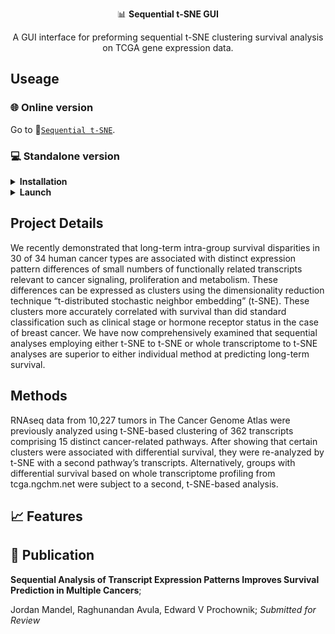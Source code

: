 
<p align="center">📊 <b>Sequential t-SNE GUI</b></p>
<p align="center"> A GUI interface for preforming sequential t-SNE clustering survival analysis on TCGA gene expression data. 

## Useage 

### 🌐 Online version 
Go to 🔗[`Sequential t-SNE`](https://chpupsom19.shinyapps.io/survival_analysis_tsne_umap_tcga/). 

### 💻 Standalone version  
<details>
<summary><b>Installation</b></summary>  

Ensure that the following packages are installed in your R enviornment: 

`shiny`,`survminer`,`survival`,`plotly`,`ComplexHeatmap`

If any package is missing, Please run the following command in your [`RStudio`](https://www.rstudio.com/) and it will install all packages automatically.  

```R
# Check "BiocManager"
if (!requireNamespace("BiocManager", quietly = TRUE))
    install.packages("BiocManager")

# Package list
libs <- c("shiny", "survminer","survival","plotly","ComplexHeatmap")

# Install packages if missing
for (i in libs){
  if( !is.element(i, .packages(all.available = TRUE)) ) {
     BiocManager::install(i, suppressUpdates=TRUE)
  }
}
```
</details>

<details>
<summary><b>Launch</b></summary> 
    
1. Click `Clone or download` button on the top of this page, then click [`Download ZIP`]();  
2. Unzip the file to an desired folder location.;  
3. In R Studio set the working directory to the folder location choosen in step 2 (use `setwd()` to set your working directory);
    
</details>

## Project Details 
We recently demonstrated that long-term intra-group survival disparities in 30 of 34 human cancer types are associated with distinct expression pattern differences of small numbers of functionally related transcripts relevant to cancer signaling, proliferation and metabolism. These differences can be expressed as clusters using the dimensionality reduction technique “t-distributed stochastic neighbor embedding” (t-SNE). These clusters more accurately correlated with survival than did standard classification such as clinical stage or hormone receptor status in the case of breast cancer. We have now comprehensively examined that sequential analyses employing either t-SNE to t-SNE or whole transcriptome to t-SNE analyses are superior to either individual method at predicting long-term survival.   

## Methods
RNAseq data from 10,227 tumors in The Cancer Genome Atlas were previously analyzed using t-SNE-based clustering of 362 transcripts comprising 15 distinct cancer-related pathways. After showing that certain clusters were associated with differential survival, they were re-analyzed by t-SNE with a second pathway’s transcripts. Alternatively, groups with differential survival based on whole transcriptome profiling from tcga.ngchm.net were subject to a second, t-SNE-based analysis.

## 📈 Features

## 📕 Publication

**Sequential Analysis of Transcript Expression Patterns Improves Survival Prediction in Multiple Cancers**;

Jordan Mandel, Raghunandan Avula, Edward V Prochownik;
*Submitted for Review*

    

